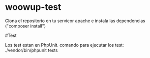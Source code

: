 # woowup-test


Clona el repositorio en tu servicor apache e instala las dependencias ("composer install")

#Test

Los test estan en PhpUnit.
comando para ejecutar los test: ./vendor/bin/phpunit tests


